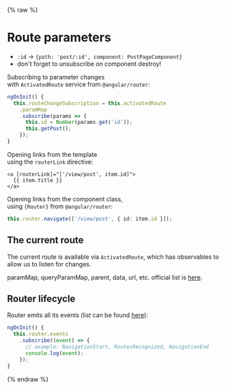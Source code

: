 {% raw %}
# Route parameters

- `:id` → `{path: 'post/:id', component: PostPageComponent}`
- don't forget to unsubscribe on component destroy!

Subscribing to parameter changes  
with `ActivatedRoute` service from `@angular/router`:

```typescript
ngOnInit() {
  this.routeChangeSubscription = this.activatedRoute
    .paramMap
    .subscribe(params => {
      this.id = Number(params.get('id'));
      this.getPost();
    });
}
```

Opening links from the template  
using the `routerLink` directive:

```angular2html
<a [routerLink]="['/view/post', item.id]">
  {{ item.title }}
</a>
```

Opening links from the component class,  
using `{Router}` from `@angular/router`:

```typescript
this.router.navigate(['/view/post', { id: item.id }]);
```

## The current route

The current route is available via `ActivatedRoute`, which has observables to allow us to listen for changes.

paramMap, queryParamMap, parent, data, url, etc.
official list is [here](https://angular.io/guide/router#activated-route).

## Router lifecycle

Router emits all its events (list can be found [here](https://angular.io/guide/router#router-events)):

```typescript
ngOnInit() {
  this.router.events
    .subscribe((event) => {
      // example: NavigationStart, RoutesRecognized, NavigationEnd
      console.log(event);
    });
}
```
{% endraw %}
